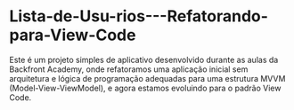# Lista-de-Usu-rios---Refatorando-para-View-Code
Este é um projeto simples de aplicativo desenvolvido durante as aulas da Backfront Academy, onde refatoramos uma aplicação inicial sem arquitetura e lógica de programação adequadas para uma estrutura MVVM (Model-View-ViewModel), e agora estamos evoluindo para o padrão View Code.
